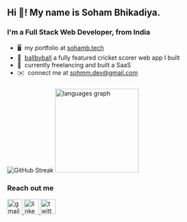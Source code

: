 <h2 align="left">Hi 👋! My name is Soham Bhikadiya.</h2>
<h3>I'm a Full Stack Web Developer, from India</h3>


* 🖥️  my portfolio at [sohamb.tech](https://www.sohamb.tech/)
* 🎾  [ballbyball](https://ballbyball.sohamb.tech) a fully featured cricket scorer web app I built
* 🎯  currently freelancing and built a SaaS
* ✉️  connect me at [sohmm.dev@gmail.com](mailto:sohmm.dev@gmail.com)

###

<div>
  <img src="https://streak-stats.demolab.com/?user=soham2k06&theme=github-dark&border_radius=5" alt="GitHub Streak" />
  <img src="https://github-readme-stats.vercel.app/api/top-langs?username=soham2k06&locale=en&hide_title=false&layout=compact&card_width=320&langs_count=5&theme=dracula&hide_border=false" height="195px" alt="languages graph"  />
</div>


<h3>Reach out me</h3>

<div align="left">
  <a href="mailto:sohmm.dev@gmail.com" target="_blank">
    <img src="https://img.shields.io/static/v1?message=Gmail&logo=gmail&label=&color=D14836&logoColor=white&labelColor=&style=for-the-badge" height="35" alt="gmail logo"  />
  </a>
  <a href="https://www.linkedin.com/in/soham-bhikadiya/" target="_blank">
    <img src="https://img.shields.io/static/v1?message=LinkedIn&logo=linkedin&label=&color=0077B5&logoColor=white&labelColor=&style=for-the-badge" height="35" alt="linkedin logo"  />
  </a>
  <a href="https://twitter.com/sohmmdev" target="_blank">
    <img src="https://img.shields.io/static/v1?message=Twitter&logo=twitter&label=&color=1DA1F2&logoColor=white&labelColor=&style=for-the-badge" height="35" alt="twitter logo"  />
  </a>
</div>
